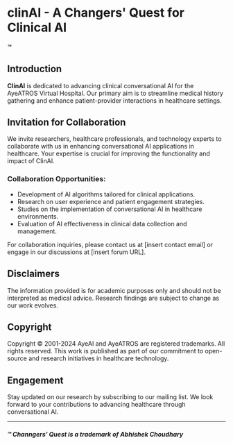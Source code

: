 # clinAI - A Changers' Quest for Clinical AI
##### ™
## Introduction
**ClinAI** is dedicated to advancing clinical conversational AI for the AyeATROS Virtual Hospital. Our primary aim is to streamline medical history gathering and enhance patient-provider interactions in healthcare settings.

## Invitation for Collaboration
We invite researchers, healthcare professionals, and technology experts to collaborate with us in enhancing conversational AI applications in healthcare. Your expertise is crucial for improving the functionality and impact of ClinAI.

### Collaboration Opportunities:
- Development of AI algorithms tailored for clinical applications.
- Research on user experience and patient engagement strategies.
- Studies on the implementation of conversational AI in healthcare environments.
- Evaluation of AI effectiveness in clinical data collection and management.

For collaboration inquiries, please contact us at [insert contact email] or engage in our discussions at [insert forum URL].

## Disclaimers
The information provided is for academic purposes only and should not be interpreted as medical advice. Research findings are subject to change as our work evolves.

## Copyright
Copyright © 2001-2024 AyeAI and AyeATROS are registered trademarks. All rights reserved. This work is published as part of our commitment to open-source and research initiatives in healthcare technology.

## Engagement
Stay updated on our research by subscribing to our mailing list. We look forward to your contributions to advancing healthcare through conversational AI.

-------------
##### ™ Channgers' Quest is a trademark of Abhishek Choudhary
